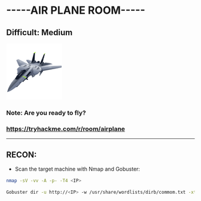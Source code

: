 # -----AIR PLANE ROOM----- #
## Difficult: Medium

   ![alt text](image.png)

### Note: Are you ready to fly?

### https://tryhackme.com/r/room/airplane

--------------------------------------------
## RECON: ##

+ Scan the target machine with Nmap and Gobuster:

```bash
nmap -sV -vv -A -p- -T4 <IP>

```

```bash
Gobuster dir -u http://<IP> -w /usr/share/wordlists/dirb/commom.txt -xtxt,php,html -t64

```

